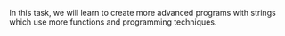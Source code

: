 In this task, we will learn to create more advanced programs with strings which use more functions and programming techniques.
